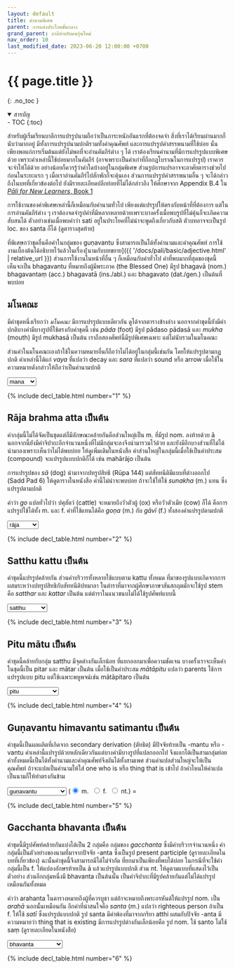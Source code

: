 ```yaml
---
layout: default
title: คำนามพิเศษ
parent: การแต่งประโยคขั้นกลาง
grand_parent: บาลีสำหรับคนรุ่นใหม่
nav_order: 10
last_modified_date: 2023-06-20 12:00:00 +0700
---
```


# {{ page.title }}
{: .no_toc }

<details open markdown="block">
<summary>สารบัญ</summary>
- TOC
{:toc}
</details>

สำหรับผู้เริ่มเรียนบาลีการแปรรูปนามถือว่าเป็นภาระหนักอันแรกที่ต้องจดจำ สิ่งที่เราได้เรียนผ่านมากก็นับว่ามากอยู่ มีทั้งการแปรรูปนามปกติรวมทั้งคำคุณศัพท์ และการแปรรูปคำสรรพนามที่ใช้บ่อย นั่นเพียงพอแก่การเริ่มต้นแต่ยังไม่พอที่จะอ่านคัมภีร์ต่าง ๆ ได้ เราต้องเรียนคำนามที่มีการแปรรูปแบบพิเศษด้วย เพราะคำเหล่านี้ใช้บ่อยมากในคัมภีร์ (อาจเพราะเป็นคำเก่าที่ถือกฎโบราณในการแปรรูป) เราควรจะจำให้ได้ด้วย อย่างน้อยก็ควรรู้ว่าคำใดบ้างอยู่ในกลุ่มพิเศษ ส่วนรูปการแปรอาจจะอาศัยตารางช่วยไปก่อนในระยะแรก ๆ เมื่อเราอ่านคัมภีร์ไปสักพักก็จะคุ้นเอง ส่วนการแปรรูปคำสรรพนามอื่น ๆ จะได้กล่าวถึงในบทที่เกี่ยวข้องต่อไป ยังมีรายละเอียดปลีกย่อยที่ไม่ได้กล่าวถึง ให้ศึกษาจาก Appendix B.4 ใน [*Pāli for New Learners*, Book 1](https://bhaddacak.github.io/palicon)

การใช้งานของคำพิเศษเหล่านี้ก็เหมือนกับคำนามทั่วไป เพียงแต่แปรรูปให้ตรงกับหน้าที่ที่ต้องการ แต่ในการอ่านคัมภีร์ต่าง ๆ เราต้องจดจำรูปคำที่มีหลากหลายด้วยเพราะบางครั้งเมื่อพบรูปที่ไม่คุ้นก็จะเกิดความสับสนได้ ตัวอย่างเช่นเมื่อพบคำว่า sati อยู่ในประโยคที่ไม่น่าจะพูดถึงเกี่ยวกับสติ ตัวบทอาจจะเป็นรูป loc. ของ santa ก็ได้ (ดูตารางสุดท้าย)

ที่พิเศษกว่าชุดอื่นคือคำในกลุ่มของ guṇavantu ซึ่งสามารถเป็นได้ทั้งคำนามและคำคุณศัพท์ การใช้งานเบื้องต้นได้อธิบายไว้แล้วในเรื่อง[นามกับบทขยาย]({{ '/docs/pali/basic/adjective.html' | relative_url }}) ส่วนการใช้งานในหน้าที่อื่น ๆ ก็เหมือนกับคำทั่วไป คำที่พบมากที่สุดของชุดนี้เห็นจะเป็น bhagavantu ที่หมายถึงผู้มีพระภาค (the Blessed One) มีรูป bhagavā (nom.) bhagavantaṃ (acc.) bhagavatā (ins./abl.) และ bhagavato (dat./gen.) เป็นต้นที่พบบ่อย

## มโนคณะ
มีคำชุดหนึ่งเรียกว่า *มโนคณะ* มีการแปรรูปแบบเดียวกัน ดูได้จากตารางข้างล่าง นอกจากคำชุดนี้ยังมีคำปกติบางคำมีบางรูปที่ใช้ตรงกับคำชุดนี้ เช่น *pāda* (foot) มีรูป pādaso pādasā และ *mukha* (mouth) มีรูป mukhasā เป็นต้น เราถือสองศัพท์นี้มีรูปพิเศษเฉพาะ แต่ไม่นับรวมในมโนคณะ

ส่วนคำในมโนคณะเองถ้าใช้ในความหมายอื่นก็ถือว่าไม่ได้อยู่ในกลุ่มนี้เช่นกัน โดยให้แปรรูปตามกฎปกติ คำเหล่านี้ได้แก่ *vaya* ที่แปลว่า decay และ *sara* ที่แปลว่า sound หรือ arrow เมื่อใช้ในความหมายดังกล่าวให้ถือว่าเป็นคำนามปกติ

<div>
<select id="mana" class="fs-4" onChange="optChange('mana',1,false);">
	<option value="mana;a,m:mana:mind">mana</option>
	<option value="mana;a,m:aya:iron">aya</option>
	<option value="mana;a,m:aha:day">aha</option>
	<option value="mana;a,m:ura:chest">ura</option>
	<option value="mana;a,m:ceta:mind">ceta</option>
	<option value="mana;a,m:chanda:prosody, will">chanda</option>
	<option value="mana;a,m:tapa:penance">tapa</option>
	<option value="mana;a,m:tama:darkness">tama</option>
	<option value="mana;a,m:teja:heat">teja</option>
	<option value="mana;a,m:paya:milk">paya</option>
	<option value="mana;a,m:yasa:fame">yasa</option>
	<option value="mana;a,m:raha:secret place">raha</option>
	<option value="mana;a,m:vaca:word">vaca</option>
	<option value="mana;a,m:vaya:age">vaya</option>
	<option value="mana;a,m:sara:pond">sara</option>
	<option value="mana;a,m:sira:the head">sira</option>
</select>
<span id="mana-meaning"></span>
</div>

{% include decl_table.html number="1" %}

## Rāja brahma atta เป็นต้น
คำกลุ่มนี้ไม่ได้จัดเป็นชุดแต่ก็มีลักษณะคล้ายกันคือส่วนใหญ่เป็น m. ที่มีรูป nom. ลงท้ายด้วย ā นอกจากนี้ยังมีคำจิปาถะอีกจำนวนหนึ่งที่ไม่มีกลุ่มจะลงจึงนำมารวมไว้ด้วย และยังมีอีกบางส่วนที่ไม่ได้นำมาลงเพราะเห็นว่าไม่ได้พบบ่อย ให้ดูเพิ่มเติมในหนังสือ คำส่วนใหญ่ในกลุ่มนี้เมื่อใช้เป็นคำประสม (compound) จะแปรรูปแบบปกติก็ได้ เช่น mahārājo เป็นต้น

การแปรรูปของ *sā* (dog) นำมาจากปทรูปสิทธิ (Rūpa 144) แต่สัททนีติมีแบบที่ต่างออกไป (Sadd Pad 6) ให้ดูตารางในหนังสือ คำนี้ไม่น่าจะพบบ่อย ถ้าจะใช้ให้ใช้ *sunakha* (m.) แทน ซึ่งแปรรูปตามปกติ

คำว่า *go* แปลทั่วไปว่า ปศุสัตว์ (cattle) จะหมายถึงวัวตัวผู้ (ox) หรือวัวตัวเมีย (cow) ก็ได้ คือการแปรรูปใช้ได้ทั้ง m. และ f. คำที่ใช้แทนได้คือ *goṇa* (m.) กับ *gāvī* (f.) ทั้งสองคำแปรรูปตามปกติ

<div>
<select id="raja" class="fs-4" onChange="optChange('raja',2,false);">
	<option value="rāja;a,m:rāja:king">rāja</option>
	<option value="brahma;a,m:brahma:the Brahma">brahma</option>
	<option value="atta;a,m:atta:self">atta</option>
	<option value="ātuma;a,m:ātuma:self">ātuma</option>
	<option value="yuva;a,m:yuva:youth">yuva</option>
	<option value="addhā;a,m:addhā:path, time">addhā</option>
	<option value="muddhā;a,m:muddhā:top, summit">muddhā</option>
	<option value="kamma;a,n:kamma:action">kamma</option>
	<option value="kārī;i,n:kārī:doer">kārī</option>
	<option value="sā;a,m:sā:dog">sā</option>
	<option value="go;a,m:go:cattle">go</option>
</select>
<span id="raja-meaning"></span>
</div>

{% include decl_table.html number="2" %}

## Satthu kattu เป็นต้น
คำชุดนี้แปรรูปคล้ายกัน ส่วนคำบริวารทั้งหลายใช้แบบตาม kattu ทั้งหมด ที่มาของรูปแบบเกิดจากการผสมระหว่างปทรูปสิทธิกับสัททนีติปทมาลา ในตำราที่มาจากผู้ศึกษาภาษาสันสกฤตมักจะใช้รูป stem คือ *satthar* และ *kattar* เป็นต้น แต่ตำราในแนวขนบไม่ได้ใช้รูปศัพท์แบบนี้

<div>
<select id="satthu" class="fs-4" onChange="optChange('satthu',3,false);">
	<option value="satthu;u,m:satthu:teacher, The Buddha">satthu</option>
	<option value="kattu;u,m:kattu:doer">kattu</option>
	<option value="kattu;u,m:akkhātu:preacher">akkhātu</option>
	<option value="kattu;u,m:abhibhavitu:one who overcomes">abhibhavitu</option>
	<option value="kattu;u,m:uṭṭhātu:energetic actor">uṭṭhātu</option>
	<option value="kattu;u,m:uppādetu:producer">uppādetu</option>
	<option value="kattu;u,m:okkamitu:one who goes down into">okkamitu</option>
	<option value="kattu;u,m:kāretu:one who causes to do">kāretu</option>
	<option value="kattu;u,m:khattu:attendant">khattu</option>
	<option value="kattu;u,m:khantu:digger">khantu</option>
	<option value="kattu;u,m:gajjitu:roarer">gajjitu</option>
	<option value="kattu;u,m:gantu:goer">gantu</option>
	<option value="kattu;u,m:cetu:collector">cetu</option>
	<option value="kattu;u,m:chettu:one who cuts">chettu</option>
	<option value="kattu;u,m:jetu:winner">jetu</option>
	<option value="kattu;u,m:ñātu:knower">ñātu</option>
	<option value="kattu;u,m:tatu:spreader">tatu</option>
	<option value="kattu;u,m:tātu:protector">tātu</option>
	<option value="kattu;u,m:dātu:giver">dātu</option>
	<option value="kattu;u,m:dhātu:holder">dhātu</option>
	<option value="kattu;u,m:nattu:grandson">nattu</option>
	<option value="kattu;u,m:netu:leader">netu</option>
	<option value="kattu;u,m:nettu:leader">nettu</option>
	<option value="kattu;u,m:paṭisedhitu:denier">paṭisedhitu</option>
	<option value="kattu;u,m:paṭisevitu:pursuer">paṭisevitu</option>
	<option value="kattu;u,m:panattu:great grandson">panattu</option>
	<option value="kattu;u,m:pabrūhetu:raiser">pabrūhetu</option>
	<option value="kattu;u,m:pucchitu:questioner">pucchitu</option>
	<option value="kattu;u,m:bhattu:husband">bhattu</option>
	<option value="kattu;u,m:bhāsitu:sayer">bhāsitu</option>
	<option value="kattu;u,m:bhettu:destroyer">bhettu</option>
	<option value="kattu;u,m:bhoddhu:knower">bhoddhu</option>
	<option value="kattu;u,m:bhodhetu:one who causes to know">bhodhetu</option>
	<option value="kattu;u,m:metu:measurer">metu</option>
	<option value="kattu;u,m:mucchitu:one who faints">mucchitu</option>
	<option value="kattu;u,m:vattu:speaker">vattu</option>
	<option value="kattu;u,m:vassitu:crier, rain">vassitu</option>
	<option value="kattu;u,m:viññāpetu:one who causes to know">viññāpetu</option>
	<option value="kattu;u,m:vinetu:teacher">vinetu</option>
	<option value="kattu;u,m:sandassetu:pointer">sandassetu</option>
	<option value="kattu;u,m:sahitu:endurer">sahitu</option>
	<option value="kattu;u,m:sāvetu:one who cause to listen">sāvetu</option>
	<option value="kattu;u,m:sotu:listener">sotu</option>
	<option value="kattu;u,m:hantu:killer">hantu</option>
</select>
<span id="satthu-meaning"></span>
</div>

{% include decl_table.html number="3" %}

## Pitu mātu เป็นต้น
คำชุดนี้คล้ายกับกลุ่ม satthu มีจุดต่างกันเล็กน้อย ที่แยกออกมาเพื่อความชัดเจน บางครั้งเราจะเห็นคำในชุดนี้เป็น pitar และ mātar เป็นต้น เมื่อใช้เป็นคำประสม *mātāpitu* แปลว่า parents ใช้การแปรรูปแบบ pitu แต่ใช้เฉพาะพหูพจน์เช่น mātāpitaro เป็นต้น

<div>
<select id="pitu" class="fs-4" onChange="optChange('pitu',4,false);">
	<optgroup label="m.">
	<option value="pitu;u,m:pitu:father">pitu</option>
	<option value="pitu;u,m:cūlapitu:paternal uncle">cūlapitu</option>
	<option value="pitu;u,m:bhātu:brother">bhātu</option>
	<option value="pitu;u,m:jeṭṭhabhātu:elder brother">jeṭṭhabhātu</option>
	<option value="pitu;u,m:kaṇiṭṭhabhātu:younger brother">kaṇiṭṭhabhātu</option>
	<option value="pitu;u,m:jāmātu:son-in-law">jāmātu</option>
	</optgroup>
	<optgroup label="f.">
	<option value="mātu;u,f:mātu:mother">mātu</option>
	<option value="mātu;u,f:cūlamātu:paternal uncle's wife">cūlamātu</option>
	<option value="mātu;u,f:dhītu:daughter">dhītu</option>
	<option value="mātu;u,f:duhitu:daughter">duhitu</option>
	<option value="mātu;u,f:bhātudhītu:brother's daughter">bhātudhītu</option>
	</optgroup>
</select>
<span id="pitu-meaning"></span>
</div>

{% include decl_table.html number="4" %}

## Guṇavantu himavantu satimantu เป็นต้น
คำชุดนี้เป็นผลผลิตที่เกิดจาก secondary derivation (ตัทธิต) มีปัจจัยท้ายเป็น -mantu หรือ -vantu คำเหล่านี้แปรรูปด้วยหลักเดียวกันแต่บางคำมีบางรูปที่แปลกออกไป จึงแยกได้เป็นสามกลุ่มย่อย คำทั้งหมดนี้เป็นได้ทั้งคำนามและคำคุณศัพท์จึงผันได้ทั้งสามเพศ ส่วนคำแปลส่วนใหญ่จะให้เป็นคุณศัพท์ ถ้าจะแปลเป็นคำนามให้ใส่ one who is หรือ thing that is เข้าไป ถ้าคำไหนให้คำแปลเป็นนามก็ให้ทำตรงกันข้าม

<div>
<select id="guṇavant" class="fs-4" onChange="optChange('guṇavant',5,true);">
	<optgroup label="guṇavantu">
		<option value="guṇavant;t,m:guṇavant:virtuous">guṇavantu</option>
		<option value="guṇavant;t,m:atthavant:beneficial">atthavantu</option>
		<option value="guṇavant;t,m:katavant:one who has done">katavantu</option>
		<option value="guṇavant;t,m:kulavant:having good family">kulavantu</option>
		<option value="guṇavant;t,m:gaṇavant:having followers">gaṇavantu</option>
		<option value="guṇavant;t,m:thāmavant:powerful">thāmavantu</option>
		<option value="guṇavant;t,m:cāgavant:generous">cāgavantu</option>
		<option value="guṇavant;t,m:cetanāvant:having volition">cetanāvantu</option>
		<option value="guṇavant;t,m:dhanavant:wealthy, rich">dhanavantu</option>
		<option value="guṇavant;t,m:dhitivant:resolute">dhitivantu</option>
		<option value="guṇavant;t,m:dhutavant:practicing austerity">dhutavantu</option>
		<option value="guṇavant;t,m:paññavant:wise">paññavantu</option>
		<option value="guṇavant;t,m:phalavant:fruitful">phalavantu</option>
		<option value="guṇavant;t,m:balavant:powerful">balavantu</option>
		<option value="guṇavant;t,m:bhagavant:lucky">bhagavantu</option>
		<option value="guṇavant;t,m:massuvant:having beard">massuvantu</option>
		<option value="guṇavant;t,m:yatavant:careful">yatavantu</option>
		<option value="guṇavant;t,m:yasavant:glorious">yasavantu</option>
		<option value="guṇavant;t,m:yasassivant:glorious">yasassivantu</option>
		<option value="guṇavant;t,m:rasmivant:luminous">rasmivantu</option>
		<option value="guṇavant;t,m:vidvant:wise">vidvantu</option>
		<option value="guṇavant;t,m:vedanāvant:having feeling">vedanāvantu</option>
		<option value="guṇavant;t,m:saññāvant:having perception">saññāvantu</option>
		<option value="guṇavant;t,m:saddhāvant:faithful">saddhāvantu</option>
		<option value="guṇavant;t,m:sabbāvant:having all">sabbāvantu</option>
		<option value="guṇavant;t,m:sīlavant:virtuous">sīlavantu</option>
		<option value="guṇavant;t,m:sutavant:learned">sutavantu</option>
		<option value="guṇavant;t,m:hitavant:beneficial">hitavantu</option>
	</optgroup>
	<optgroup label="himavantu">
		<option value="himavant;t,m:himavant:having snow">himavantu</option>
		<option value="himavant;t,m:atthadassimant:foresighted">atthadassimantu</option>
		<option value="himavant;t,m:āyasmant:aging-well">āyasmantu</option>
		<option value="himavant;t,m:kalimant:sinful">kalimantu</option>
		<option value="himavant;t,m:kasimant:having a plough">kasimantu</option>
		<option value="himavant;t,m:ketumant:having a flag">ketumantu</option>
		<option value="himavant;t,m:khāṇumant:stumpful">khāṇumantu</option>
		<option value="himavant;t,m:gatimant:wise">gatimantu</option>
		<option value="himavant;t,m:gomant:having cattle">gomantu</option>
		<option value="himavant;t,m:cakkhumant:having eyes">cakkhumantu</option>
		<option value="himavant;t,m:candimant:the moon">candimantu</option>
		<option value="himavant;t,m:jutimant:radiant">jutimantu</option>
		<option value="himavant;t,m:thutimant:praiseful">thutimantu</option>
		<option value="himavant;t,m:dhitimant:resolute">dhitimantu</option>
		<option value="himavant;t,m:dhīmant:wise">dhīmantu</option>
		<option value="himavant;t,m:pāpimant:sinful">pāpimantu</option>
		<option value="himavant;t,m:puttimant:having a child">puttimantu</option>
		<option value="himavant;t,m:balimant:offerer">balimantu</option>
		<option value="himavant;t,m:bhāṇumant:luminous">bhāṇumantu</option>
		<option value="himavant;t,m:buddhimant:wise">buddhimantu</option>
		<option value="himavant;t,m:matimant:wise">matimantu</option>
		<option value="himavant;t,m:mutimant:wise">mutimantu</option>
		<option value="himavant;t,m:muttimant:wise">muttimantu</option>
		<option value="himavant;t,m:yatimant:effortful">yatimantu</option>
		<option value="himavant;t,m:ratimant:having pleasure">ratimantu</option>
		<option value="himavant;t,m:rāhumant:eclipsed, the moon ">rāhumantu</option>
		<option value="himavant;t,m:rucimant:delightful">rucimantu</option>
		<option value="himavant;t,m:vasumant:having wealth">vasumantu</option>
		<option value="himavant;t,m:vijjumant:lightningful">vijjumantu</option>
		<option value="himavant;t,m:sirimant:lucky14">sirimantu</option>
		<option value="himavant;t,m:sucimant:clean">sucimantu</option>
		<option value="himavant;t,m:setumant:having a bridge">setumantu</option>
		<option value="himavant;t,m:hirimant:shameful">hirimantu</option>
		<option value="himavant;t,m:hetumant:having a cause">hetumantu</option>
	</optgroup>
	<optgroup label="satimantu">
		<option value="satimant;t,m:satimant:mindful">satimantu</option>
		<option value="satimant;t,m:bandhumant:having relatives">bandhumantu</option>
	</optgroup>
</select>
<span>
(<label for="gendm5"><input type="radio" id="gendm5" name="gender-radio" value="m" onChange="optChange('guṇavant',5,true);" checked> m.</label>&nbsp;
<label for="gendf5"><input type="radio" id="gendf5" name="gender-radio" value="f" onChange="optChange('guṇavant',5,true);"> f.</label>&nbsp;
<label for="gendn5"><input type="radio" id="gendn5" name="gender-radio" value="n" onChange="optChange('guṇavant',5,true);"> nt.</label>) = 
</span>
<span id="guṇavant-meaning"></span>
</div>

{% include decl_table.html number="5" %}

## Gacchanta bhavanta เป็นต้น
คำชุดนี้มีรูปศัพท์คล้ายกันแบ่งได้เป็น 2 กลุ่มคือ กลุ่มของ *gacchanta* ซึ่งมีคำบริวารจำนวนหนึ่ง คำกลุ่มนี้เป็นตัวอย่างของนามที่มาจากปัจจัย -anta ซึ่งเป็นรูป present participle (ดูรายละเอียดในบทที่เกี่ยวข้อง) ฉะนั้นคำชุดนี้จึงสามารถมีได้ไม่จำกัด ที่ยกมาเป็นเพียงที่พบได้บ่อย ในกรณีที่จะใช้คำกลุ่มนี้เป็น f. ให้แปลงอักษรท้ายเป็น ā แล้วแปรรูปแบบปกติ ส่วน nt. ให้ดูตามแบบที่แสดงไว้เป็นตัวอย่าง ส่วนอีกกลุ่มหนึ่งมี bhavanta เป็นต้นนั้น เป็นคำจิปาถะที่มีรูปคล้ายกันแต่ไม่ได้แปรรูปเหมือนกันทั้งหมด

คำว่า arahanta ในตารางหมายถึงผู้ที่ควรบูชา แต่ถ้าจะหมายถึงพระอรหันต์ให้แปรรูป nom. เป็น *arahā* นอกนั้นเหมือนกัน อีกคำที่น่าสนใจคือ *santa* (m.) แปลว่า righteous person ถ้าเป็น f. ให้ใช้ *satī* ซึ่งแปรรูปแบบปกติ รูป santa มีคำพ้องที่มาจากกริยา atthi ผสมกับปัจจัย -anta มีความหมายว่า thing that is existing มีการแปรรูปต่างกันเล็กน้อยคือ รูป nom. ใช้ santo ไม่ใช้ saṃ (ดูรายละเอียดในหนังสือ)

<div>
<select id="gacchanta" class="fs-4" onChange="optChange('gacchanta',6,false);">
	<optgroup label="Misc.">
	<option value="bhavanta;a,m:bhavanta:prosperous person">bhavanta</option>
	<option value="karonta;a,m:karonta:one who is doing">karonta</option>
	<option value="arahanta;a,m:arahanta:one worth venerating">arahanta</option>
	<option value="santa;a,m:santa:righteous person">santa</option>
	</optgroup>
	<optgroup label="gacchanta">
	<option value="gacchanta;a,m:gacchanta:one who is going">gacchanta (m.)</option>
	<option value="gacchanta;a,n:gacchanta:thing that is going">gacchanta (nt.)</option>
	<option value="gacchanta;a,m:kubbanta:one who is doing">kubbanta</option>
	<option value="gacchanta;a,m:caranta:one who is travelling">caranta</option>
	<option value="gacchanta;a,m:cavanta:one who is moving, dying">cavanta</option>
	<option value="gacchanta;a,m:japanta:one who is reciting">japanta</option>
	<option value="gacchanta;a,m:jayanta:one who is winning">jayanta</option>
	<option value="gacchanta;a,m:jīranta:one who is aging">jīranta</option>
	<option value="gacchanta;a,m:tiṭṭhanta:one who is standing">tiṭṭhanta</option>
	<option value="gacchanta;a,m:dadanta:one who is giving">dadanta</option>
	<option value="gacchanta;a,m:pacanta:one who is cooking">pacanta</option>
	<option value="gacchanta;a,m:bhuñjanta:one who is eating">bhuñjanta</option>
	<option value="gacchanta;a,m:mahanta:one who is worshiping">mahanta</option>
	<option value="gacchanta;a,m:mīyanta:one who is dying">mīyanta</option>
	<option value="gacchanta;a,m:vajanta:one who is going">vajanta</option>
	<option value="gacchanta;a,m:saranta:one who is remembering">saranta</option>
	<option value="gacchanta;a,m:suṇanta:one who is listening">suṇanta</option>
	</optgroup>
</select>
<span id="gacchanta-meaning"></span>
</div>

{% include decl_table.html number="6" %}

<script>
function optChange(code, tnum, useGenRadio) {
	const opt = document.getElementById(code);
	const ind = opt.selectedIndex;
	updateDeclTable(opt.options[ind].value, code, tnum, useGenRadio);
}
function getGenderFromRadio(num) {
	let result = 'm';
	const elem = document.getElementById("gendm"+num);
	const elef = document.getElementById("gendf"+num);
	const elen = document.getElementById("gendn"+num);
	if (elef.checked)
		result = 'f';
	else if (elen.checked)
		result = 'n';
	return result;
}
function updateDeclTable(input, code, tnum, useGenRadio) {
	const termmean = input.split(":");
	const group = termmean[0];
	const term = termmean[1];
	const tEnd = group.charAt(group.indexOf(',') - 1);
	const tGen = useGenRadio ? getGenderFromRadio(tnum) : group.charAt(group.indexOf(',') + 1);
	const genStr = tGen === 'n' ? 'nt' : tGen;
	const meaning = useGenRadio ? termmean[2] : "(" + genStr + ".) = " + termmean[2];
	const cutAt = tEnd === 't' ? 3 : 1;
	const stem = term.slice(0, term.length-cutAt);
	const tnumber = tnum;
	const index = tEnd === 't'
				? tGen === 'm' ? group.split(";")[0] + ";t," + tGen : code + ";t," + tGen
				: group;
	for (let i = 0; i < case_abbr.length; i++) {
 		let cas = case_abbr[i];
		for (let g = 0; g < gender_abbr.length; g++) {
			let gen = gender_abbr[g];
			let elem = document.getElementById(cas+"_"+gen+tnumber);
			elem.innerHTML = getIrrnDeclensionStr(stem, index, i, g);
		}
	}
	const meanElm = document.getElementById(code+"-meaning");
	meanElm.innerHTML = meaning;
}
updateDeclTable("mana;a,m:mana:mind", "mana", 1, false);
updateDeclTable("rāja;a,m:rāja:king", "raja", 2, false);
updateDeclTable("satthu;u,m:satthu:teacher, the Buddha", "satthu", 3, false);
updateDeclTable("pitu;u,m:pitu:father", "pitu", 4, false);
updateDeclTable("guṇavant;t,m:guṇavant:virtuous", "guṇavant", 5, true);
updateDeclTable("bhavanta;a,m:bhavanta:prosperous person", "gacchanta", 6, false);
</script>
